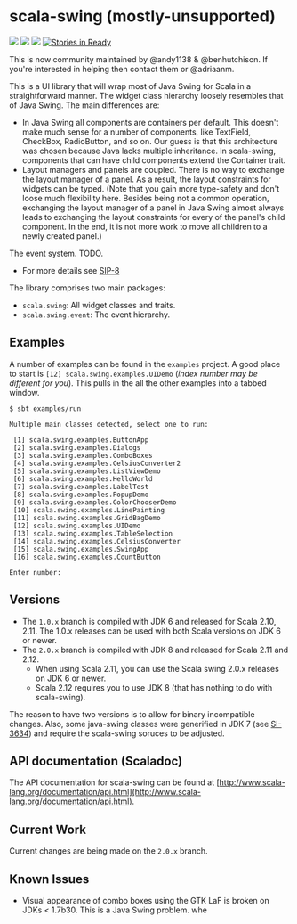 # scala-swing (mostly-unsupported)

[<img src="https://img.shields.io/travis/scala/scala-swing/java7.svg"/>](https://travis-ci.org/scala/scala-swing)
[<img src="https://img.shields.io/maven-central/v/org.scala-lang.modules/scala-swing_2.11.svg?label=latest%20release%20for%202.11"/>](http://search.maven.org/#search%7Cga%7C1%7Cg%3Aorg.scala-lang.modules%20a%3Ascala-swing_2.11)
[<img src="https://img.shields.io/maven-central/v/org.scala-lang.modules/scala-swing_2.12.svg?label=latest%20release%20for%202.12"/>](http://search.maven.org/#search%7Cga%7C1%7Cg%3Aorg.scala-lang.modules%20a%3Ascala-swing_2.12)
[![Stories in Ready](https://badge.waffle.io/scala/scala-swing.svg?label=ready&title=Ready)](http://waffle.io/scala/scala-swing)

This is now community maintained by @andy1138 & @benhutchison. If you're interested in helping then contact them or @adriaanm.

This is a UI library that will wrap most of Java Swing for Scala in a straightforward manner. 
The widget class hierarchy loosely resembles that of Java Swing. The main differences are:

- In Java Swing all components are containers per default. This doesn't make much sense for
  a number of components, like TextField, CheckBox, RadioButton, and so on. Our guess is that 
  this architecture was chosen because Java lacks multiple inheritance. 
  In scala-swing, components that can have child components extend the Container trait.
-  Layout managers and panels are coupled. There is no way to exchange the layout manager
  of a panel. As a result, the layout constraints for widgets can be typed. 
  (Note that you gain more type-safety and don't loose much flexibility here. Besides 
  being not a common operation, exchanging the layout manager of a panel in Java 
  Swing almost always leads to exchanging the layout constraints for every of the panel's 
  child component. In the end, it is not more work to move all children to a newly created 
  panel.)
   
  The event system. TODO.

- For more details see [SIP-8](docs/SIP-8.md)

The library comprises two main packages:

- `scala.swing`: All widget classes and traits.
- `scala.swing.event`: The event hierarchy.


## Examples

A number of examples can be found in the `examples` project. 
A good place to start is  `[12] scala.swing.examples.UIDemo` (_index number may be different for you_). This pulls in the all the other examples into a tabbed window.

```
$ sbt examples/run

Multiple main classes detected, select one to run:

 [1] scala.swing.examples.ButtonApp
 [2] scala.swing.examples.Dialogs
 [3] scala.swing.examples.ComboBoxes
 [4] scala.swing.examples.CelsiusConverter2
 [5] scala.swing.examples.ListViewDemo
 [6] scala.swing.examples.HelloWorld
 [7] scala.swing.examples.LabelTest
 [8] scala.swing.examples.PopupDemo
 [9] scala.swing.examples.ColorChooserDemo
 [10] scala.swing.examples.LinePainting
 [11] scala.swing.examples.GridBagDemo
 [12] scala.swing.examples.UIDemo
 [13] scala.swing.examples.TableSelection
 [14] scala.swing.examples.CelsiusConverter
 [15] scala.swing.examples.SwingApp
 [16] scala.swing.examples.CountButton

Enter number:
```


## Versions
  
- The `1.0.x` branch is compiled with JDK 6 and released for Scala 2.10, 2.11. The 1.0.x releases can be used with both Scala versions on JDK 6 or newer.
- The `2.0.x` branch is compiled with JDK 8 and released for Scala 2.11 and 2.12.
  - When using Scala 2.11, you can use the Scala swing 2.0.x releases on JDK 6 or newer.
  - Scala 2.12 requires you to use JDK 8 (that has nothing to do with scala-swing).

The reason to have two versions is to allow for binary incompatible changes. Also, some java-swing classes were generified in JDK 7 (see [SI-3634](https://issues.scala-lang.org/browse/SI-3634)) and require the scala-swing soruces to be adjusted.


## API documentation (Scaladoc)

The API documentation for scala-swing can be found at [http://www.scala-lang.org/documentation/api.html](http://www.scala-lang.org/documentation/api.html).


## Current Work

Current changes are being made on the `2.0.x` branch.


## Known Issues

- Visual appearance of combo boxes using the GTK LaF is broken on JDKs < 1.7b30. This is a Java Swing problem.
whe
